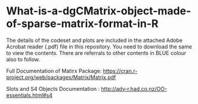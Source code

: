 # What-is-a-dgCMatrix-object-made-of-sparse-matrix-format-in-R

The details of the codeset and plots are included in the attached Adobe Acrobat reader (.pdf) file in this repository. 
You need to download the same to view the contents. There are referrals to other contents in BLUE colour also to follow.

Full Documentation of Matirx Package: https://cran.r-project.org/web/packages/Matrix/Matrix.pdf

Slots and S4 Objects Documentation : http://adv-r.had.co.nz/OO-essentials.html#s4
